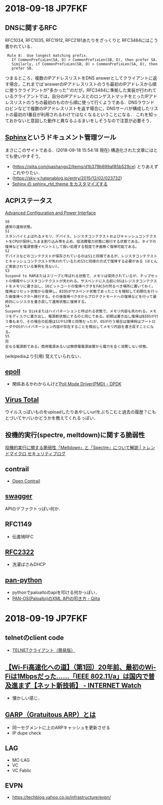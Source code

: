 # 2018-09-18 JP7FKF

## DNSに関するRFC
RFC1034, RFC1035, RFC1912, RFC2181あたりをざっくりと
RFC3484にはこう書かれている．
```
 Rule 8:  Use longest matching prefix.
   If CommonPrefixLen(SA, D) > CommonPrefixLen(SB, D), then prefer SA.
   Similarly, if CommonPrefixLen(SB, D) > CommonPrefixLen(SA, D), then
   prefer SB.
```
つまるところ，複数のIPアドレスリストをDNS answerとしてクライアントに返す場合，これまでは'answerのIPアドレスリストのうち最初のIPアドレスから順に使うクライアントが"多かった"'のだが，RFC3484に準拠した実装が行われているクライアントでは，自分のIPアドレスとのロンゲストマッチをとったIPアドレスリストのうちの最初のものから順に使って行くようである．DNSラウンドロビンなどで複数のIPアドレスリストを返す場合に，DNSサーバが構成したリストの最初の1番目が利用されるわけではなくなるということになる．
これを知っておかないと意図した動作と異なるふるまいをしそうなので注意が必要そう．

## [Sphinx](http://www.sphinx-doc.org/)というドキュメント管理ツール
  まさにこのサイトである．(2018-09-18 15:54:18 現在)
  構造化された文章にはとても使いやすそう．
  - (https://qiita.com/pashango2/items/d1b379b699af85b529ce)
  とりあえずこれやりたい．
  - (https://sky-y.hatenablog.jp/entry/2015/12/02/023732)
  - [Sphinx の sphinx_rtd_theme をカスタマイズする](http://kuttsun.blogspot.com/2016/11/sphinx-sphinxrtdtheme.html)


## ACPIステータス
[Advanced Configuration and Power Interface](https://ja.wikipedia.org/wiki/Advanced_Configuration_and_Power_Interface)
```
S0
通常の運用状態。
S1
スタンバイとよばれるメモリ、デバイス、レジスタコンテクストおよびキャッシュコンテクストをCPUが保持したまま割り込み等を止め、低消費電力状態に移行する状態である。タイマの復帰などを電源管理イベントとして扱い処理する程度で矛盾無く復帰可能である。
S2
デバイスなどのコンテクストが保存されているのはS1と同様であるが、レジスタコンテクストとキャッシュコンテクストが失われているためS3と同様の方式で復帰する必要がある（ほとんど実装されている事例を見ない）。
S3
Suspend to RAMまたはスリープと呼ばれる状態で、メモリは保持されているが、チップセットの情報やレジスタコンテクストが失われる。サスペンドに入る前にOSはレジスタコンテクストをメモリに書き出し、16ビットコードの復帰ベクタをFACSの然るべき場所に書いておく。復帰はリセット状態から復帰し、BIOSがサスペンド状態であったことを検知して初期化を行った後復帰ベクタへ移行する。その後復帰ベクタからプロテクトモードへの復帰などを行って最終的にレジスタを書き戻して運用状態に復帰する。
S4
Suspend to Diskまたはハイバネーションと呼ばれる状態で、メモリ内容も失われる。メモリをディスクに書き出し、電源断状態にするのと同じである。初期は書き出し復帰はBIOSが行う事もあり、その場合の処理はS1やS3等と同等だったが、OSが行う場合は復帰時はブートローダやOSがハイバネーション内容が存在することを検出してメモリ内容を書き戻すことになる。
S5
完
全なる電源断である。商用電源あるいは無停電電源装置から電力を全く消費しない状態。
```
(wikipediaより引用)
覚えていられない．

## [epoll](https://en.wikipedia.org/wiki/Epoll)
  - 関係あるかわからんけど[Poll Mode Driver(PMD) - DPDK](https://doc.dpdk.org/guides/nics/virtio.html)

## [Virus Total](https://www.virustotal.com/)
ウイルスっぽいものをuploadしたりあやしいurlをぶちこむと過去の履歴？にもとづいてヤバいかどうかを教えてくれるっぽい．

## 投機的実行(spectre, meltdown)に関する脆弱性
[投機的実行に関する脆弱性「Meltdown」と「Spectre」について解説 | トレンドマイクロ セキュリティブログ](https://blog.trendmicro.co.jp/archives/16735)

## contrail
  - [Open Contrail](http://www.opencontrail.org/)

## [swagger](https://swagger.io/)
  APIのデファクトっぽい何か．

## RFC1149
  - 伝書鳩RFC

## [RFC2322](https://tools.ietf.org/html/rfc2322)
  - 洗濯ばさみDHCP

## [pan-python](https://github.com/kevinsteves/pan-python)
  - pythonでpaloaltoのapiを叩ける何かっぽい．
  - [PAN-OS(Paloalto)のXML APIの叩き方 - Qiita](https://qiita.com/akira6592/items/0a632c97398a6ad728e9)

# 2018-09-19 JP7FKF
## telnetのclient code
  - [TELNETクライアント（簡易版）](http://www.solstabe.co.jp/stbr/tips/lua_telnet_cli.html)

## [【Wi-Fi高速化への道】（第1回）20年前、最初のWi-Fiは1Mbpsだった……「IEEE 802.11/a」は国内で普及進まず【ネット新技術】 - INTERNET Watch](https://internet.watch.impress.co.jp/docs/column/nettech/1114879.html)
  - 懐かしい感じ．

## [GARP（Gratuitous ARP）とは](https://www.infraexpert.com/study/tcpip3.5.html)
  - 同一セグメントに上のARPキャッシュを更新させる
  - IP dupe check

## LAG
  - MC-LAG
  - VC
  - VC Fablic

## EVPN
- https://techblog.yahoo.co.jp/infrastructure/evpn/
